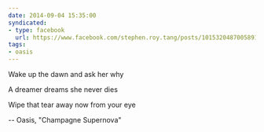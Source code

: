 ```yaml
---
date: 2014-09-04 15:35:00
syndicated:
- type: facebook
  url: https://www.facebook.com/stephen.roy.tang/posts/10153204870058912
tags:
- oasis
---
```


Wake up the dawn and ask her why 

A dreamer dreams she never dies 

Wipe that tear away now from your eye

-- Oasis, "Champagne Supernova"